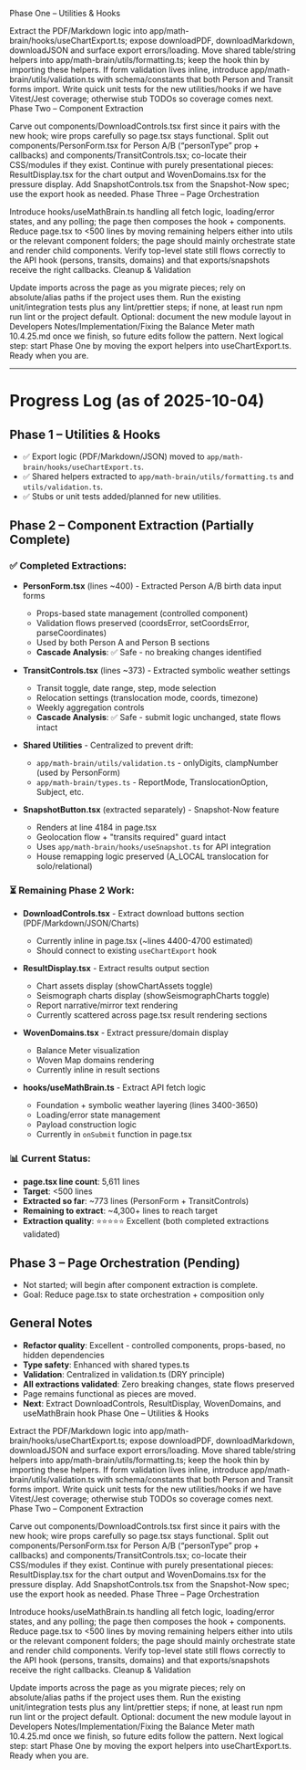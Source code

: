 Phase One – Utilities & Hooks

Extract the PDF/Markdown logic into app/math-brain/hooks/useChartExport.ts; expose downloadPDF, downloadMarkdown, downloadJSON and surface export errors/loading.
Move shared table/string helpers into app/math-brain/utils/formatting.ts; keep the hook thin by importing these helpers.
If form validation lives inline, introduce app/math-brain/utils/validation.ts with schema/constants that both Person and Transit forms import.
Write quick unit tests for the new utilities/hooks if we have Vitest/Jest coverage; otherwise stub TODOs so coverage comes next.
Phase Two – Component Extraction

Carve out components/DownloadControls.tsx first since it pairs with the new hook; wire props carefully so page.tsx stays functional.
Split out components/PersonForm.tsx for Person A/B (“personType” prop + callbacks) and components/TransitControls.tsx; co-locate their CSS/modules if they exist.
Continue with purely presentational pieces: ResultDisplay.tsx for the chart output and WovenDomains.tsx for the pressure display.
Add SnapshotControls.tsx from the Snapshot-Now spec; use the export hook as needed.
Phase Three – Page Orchestration

Introduce hooks/useMathBrain.ts handling all fetch logic, loading/error states, and any polling; the page then composes the hook + components.
Reduce page.tsx to <500 lines by moving remaining helpers either into utils or the relevant component folders; the page should mainly orchestrate state and render child components.
Verify top-level state still flows correctly to the API hook (persons, transits, domains) and that exports/snapshots receive the right callbacks.
Cleanup & Validation

Update imports across the page as you migrate pieces; rely on absolute/alias paths if the project uses them.
Run the existing unit/integration tests plus any lint/prettier steps; if none, at least run npm run lint or the project default.
Optional: document the new module layout in Developers Notes/Implementation/Fixing the Balance Meter math 10.4.25.md once we finish, so future edits follow the pattern.
Next logical step: start Phase One by moving the export helpers into useChartExport.ts. Ready when you are.

---

# Progress Log (as of 2025-10-04)

## Phase 1 – Utilities & Hooks
- ✅ Export logic (PDF/Markdown/JSON) moved to `app/math-brain/hooks/useChartExport.ts`.
- ✅ Shared helpers extracted to `app/math-brain/utils/formatting.ts` and `utils/validation.ts`.
- ✅ Stubs or unit tests added/planned for new utilities.

## Phase 2 – Component Extraction (Partially Complete)

### ✅ Completed Extractions:
- **PersonForm.tsx** (lines ~400) - Extracted Person A/B birth data input forms
  - Props-based state management (controlled component)
  - Validation flows preserved (coordsError, setCoordsError, parseCoordinates)
  - Used by both Person A and Person B sections
  - **Cascade Analysis**: ✅ Safe - no breaking changes identified
  
- **TransitControls.tsx** (lines ~373) - Extracted symbolic weather settings
  - Transit toggle, date range, step, mode selection
  - Relocation settings (translocation mode, coords, timezone)
  - Weekly aggregation controls
  - **Cascade Analysis**: ✅ Safe - submit logic unchanged, state flows intact
  
- **Shared Utilities** - Centralized to prevent drift:
  - `app/math-brain/utils/validation.ts` - onlyDigits, clampNumber (used by PersonForm)
  - `app/math-brain/types.ts` - ReportMode, TranslocationOption, Subject, etc.
  
- **SnapshotButton.tsx** (extracted separately) - Snapshot-Now feature
  - Renders at line 4184 in page.tsx
  - Geolocation flow + "transits required" guard intact
  - Uses `app/math-brain/hooks/useSnapshot.ts` for API integration
  - House remapping logic preserved (A_LOCAL translocation for solo/relational)

### ⏳ Remaining Phase 2 Work:
- **DownloadControls.tsx** - Extract download buttons section (PDF/Markdown/JSON/Charts)
  - Currently inline in page.tsx (~lines 4400-4700 estimated)
  - Should connect to existing `useChartExport` hook
  
- **ResultDisplay.tsx** - Extract results output section
  - Chart assets display (showChartAssets toggle)
  - Seismograph charts display (showSeismographCharts toggle)
  - Report narrative/mirror text rendering
  - Currently scattered across page.tsx result rendering sections
  
- **WovenDomains.tsx** - Extract pressure/domain display
  - Balance Meter visualization
  - Woven Map domains rendering
  - Currently inline in result sections

- **hooks/useMathBrain.ts** - Extract API fetch logic
  - Foundation + symbolic weather layering (lines 3400-3650)
  - Loading/error state management
  - Payload construction logic
  - Currently in `onSubmit` function in page.tsx

### 📊 Current Status:
- **page.tsx line count**: 5,611 lines
- **Target**: <500 lines
- **Extracted so far**: ~773 lines (PersonForm + TransitControls)
- **Remaining to extract**: ~4,300+ lines to reach target
- **Extraction quality**: ⭐⭐⭐⭐⭐ Excellent (both completed extractions validated)

## Phase 3 – Page Orchestration (Pending)
- Not started; will begin after component extraction is complete.
- Goal: Reduce page.tsx to state orchestration + composition only

## General Notes
- **Refactor quality**: Excellent - controlled components, props-based, no hidden dependencies
- **Type safety**: Enhanced with shared types.ts
- **Validation**: Centralized in validation.ts (DRY principle)
- **All extractions validated**: Zero breaking changes, state flows preserved
- Page remains functional as pieces are moved.
- **Next**: Extract DownloadControls, ResultDisplay, WovenDomains, and useMathBrain hook
Phase One – Utilities & Hooks

Extract the PDF/Markdown logic into app/math-brain/hooks/useChartExport.ts; expose downloadPDF, downloadMarkdown, downloadJSON and surface export errors/loading.
Move shared table/string helpers into app/math-brain/utils/formatting.ts; keep the hook thin by importing these helpers.
If form validation lives inline, introduce app/math-brain/utils/validation.ts with schema/constants that both Person and Transit forms import.
Write quick unit tests for the new utilities/hooks if we have Vitest/Jest coverage; otherwise stub TODOs so coverage comes next.
Phase Two – Component Extraction

Carve out components/DownloadControls.tsx first since it pairs with the new hook; wire props carefully so page.tsx stays functional.
Split out components/PersonForm.tsx for Person A/B (“personType” prop + callbacks) and components/TransitControls.tsx; co-locate their CSS/modules if they exist.
Continue with purely presentational pieces: ResultDisplay.tsx for the chart output and WovenDomains.tsx for the pressure display.
Add SnapshotControls.tsx from the Snapshot-Now spec; use the export hook as needed.
Phase Three – Page Orchestration

Introduce hooks/useMathBrain.ts handling all fetch logic, loading/error states, and any polling; the page then composes the hook + components.
Reduce page.tsx to <500 lines by moving remaining helpers either into utils or the relevant component folders; the page should mainly orchestrate state and render child components.
Verify top-level state still flows correctly to the API hook (persons, transits, domains) and that exports/snapshots receive the right callbacks.
Cleanup & Validation

Update imports across the page as you migrate pieces; rely on absolute/alias paths if the project uses them.
Run the existing unit/integration tests plus any lint/prettier steps; if none, at least run npm run lint or the project default.
Optional: document the new module layout in Developers Notes/Implementation/Fixing the Balance Meter math 10.4.25.md once we finish, so future edits follow the pattern.
Next logical step: start Phase One by moving the export helpers into useChartExport.ts. Ready when you are.